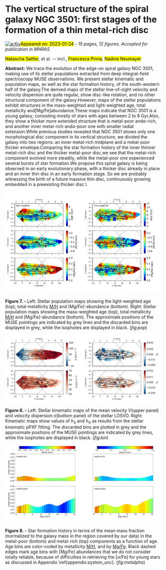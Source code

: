 <div class="macros" style="visibility:hidden;">
$\newcommand{\ensuremath}{}$
$\newcommand{\xspace}{}$
$\newcommand{\object}[1]{\texttt{#1}}$
$\newcommand{\farcs}{{.}''}$
$\newcommand{\farcm}{{.}'}$
$\newcommand{\arcsec}{''}$
$\newcommand{\arcmin}{'}$
$\newcommand{\ion}[2]{#1#2}$
$\newcommand{\textsc}[1]{\textrm{#1}}$
$\newcommand{\hl}[1]{\textrm{#1}}$
$\newcommand{\thebibliography}{\DeclareRobustCommand{\VAN}[3]{##3}\VANthebibliography}$</div>

<div class="macros" style="visibility:hidden;">
$\newcommand{$\ensuremath$}{}$
$\newcommand{$\xspace$}{}$
$\newcommand{$\object$}[1]{\texttt{#1}}$
$\newcommand{$\farcs$}{{.}''}$
$\newcommand{$\farcm$}{{.}'}$
$\newcommand{$\arcsec$}{''}$
$\newcommand{$\arcmin$}{'}$
$\newcommand{$\ion$}[2]{#1#2}$
$\newcommand{$\textsc$}[1]{\textrm{#1}}$
$\newcommand{$\hl$}[1]{\textrm{#1}}$
$\newcommand{$\thebibliography$}{\DeclareRobustCommand{\VAN}[3]{##3}\VANthebibliography}$</div>



<div id="title">

# The vertical structure of the spiral galaxy NGC 3501: first stages of the formation of a thin metal-rich disc

</div>
<div id="comments">

[![arXiv](https://img.shields.io/badge/arXiv-2301.09621-b31b1b.svg)](https://arxiv.org/abs/2301.09621)<mark>Appeared on: 2023-01-24</mark> - _15 pages, 12 figures. Accepted for publication in MNRAS_

</div>
<div id="authors">

<mark><mark>Natascha Sattler</mark></mark>, et al. -- incl., <mark><mark>Francesca Pinna</mark></mark>, <mark><mark>Nadine Neumayer</mark></mark>

</div>
<div id="abstract">

**Abstract:** We trace the evolution of the edge-on spiral galaxy NGC 3501, making use of its stellar populations extracted from deep integral-field spectroscopy MUSE observations. We present stellar kinematic and population maps, as well as the star formation history, of the south-western half of the galaxy.The derived maps of the stellar line-of-sight velocity and velocity dispersion are quite regular, show disc-like rotation, and no other structural component of the galaxy.However, maps of the stellar populations exhibit structures in the mass-weighted and light-weighted age, total metallicity and[Mg/Fe]abundance.These maps indicate that NGC 3501 is a young galaxy, consisting mostly of stars with ages between 2 to 8 Gyr.Also, they show a thicker more extended structure that is metal-poor and$\alpha$-rich, and another inner metal-rich and$\alpha$-poor one with smaller radial extension.While previous studies revealed that NGC 3501 shows only one morphological disc component in its vertical structure, we divided the galaxy into two regions: an inner metal-rich midplane and a metal-poor thicker envelope.Comparing the star formation history of the inner thinner metal-rich disc and the thicker metal-poor disc,we see that the metal-rich component evolved more steadily, while the metal-poor one experienced several bursts of star formation.We propose this spiral galaxy is being observed in an early evolutionary phase, with a thicker disc already in place and an inner thin disc in an early formation stage. So we are probably witnessing the birth of a future massive thin disc, continuously growing embedded in a preexisting thicker disc.\

</div>

<div id="div_fig1">

<img src="tmp_2301.09621/./plots/pop_lw.png" alt="Fig7.1" width="50%"/><img src="tmp_2301.09621/./plots/pop_mw.png" alt="Fig7.2" width="50%"/>

**Figure 7. -** Left: Stellar population maps showing the light-weighted age (top), total metallicity [M/H](middle) and [Mg/Fe]-abundance (bottom). Right: Stellar population maps showing the mass-weighted age (top), total metallicity [M/H](middle) and [Mg/Fe]-abundance (bottom). The approximate positions of the MUSE pointings are indicated by grey lines and the discarded bins are displayed in grey, while the isophotes are displayed in black.
     (*fig:pop*)

</div>
<div id="div_fig2">

<img src="tmp_2301.09621/./plots/V_sigma.png" alt="Fig6.1" width="50%"/><img src="tmp_2301.09621/./plots/h3_h4.png" alt="Fig6.2" width="50%"/>

**Figure 6. -** Left: Stellar kinematic maps of the mean velocity $V$(upper panel) and velocity dispersion $\sigma$(bottom panel) of the stellar LOSVD. Right: Kinematic maps show values of $h_3$ and $h_4$ as results from the stellar kinematic pPXF fitting. The discarded bins are plotted in grey and the approximate positions of the MUSE pointings are indicated by grey lines, while the isophotes are displayed in black.
     (*fig:kin*)

</div>
<div id="div_fig3">

<img src="tmp_2301.09621/./plots/met.png" alt="Fig8.1" width="50%"/><img src="tmp_2301.09621/./plots/alpha.png" alt="Fig8.2" width="50%"/>

**Figure 8. -** Star formation history in terms of the mean mass fraction (normalized to the galaxy mass in the region covered by our data) in the metal-poor (bottom) and metal-rich (top) components as a function of age. Age bins are color-coded by metallicity [M/H](left), and by [Mg/Fe](right). Black dashed edges mark age bins with [Mg/Fe] abundances that we do not consider totally reliable, because of difficulties in retrieving the [$\alpha$/Fe] for young stars as discussed in Appendix \ref{appendix:system_unc}.
     (*fig:metalpha*)

</div>